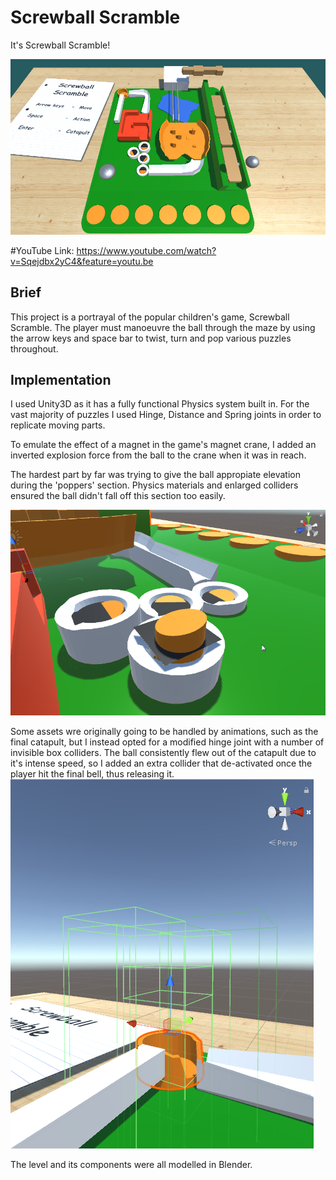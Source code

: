 # Screwball Scramble
It's Screwball Scramble!

![1](https://github.com/LukeSanderson18/ScrewBall-Scramble/blob/master/pictures%20for%20git/3.png)

#YouTube Link:
https://www.youtube.com/watch?v=Sqejdbx2yC4&feature=youtu.be

## Brief 

This project is a portrayal of the popular children's game, Screwball Scramble.
The player must manoeuvre the ball through the maze by using the arrow keys and space bar to twist, turn and pop various puzzles throughout.

## Implementation 

I used Unity3D as it has a fully functional Physics system built in.
For the vast majority of puzzles I used Hinge, Distance and Spring joints in order to replicate moving parts.

To emulate the effect of a magnet in the game's magnet crane, I added an inverted explosion force from the ball to the crane when it was
in reach.

The hardest part by far was trying to give the ball appropiate elevation during the 'poppers' section. Physics materials and enlarged
colliders ensured the ball didn't fall off this section too easily.

![2](https://github.com/LukeSanderson18/ScrewBall-Scramble/blob/master/pictures%20for%20git/2.png)

Some assets wre originally going to be handled by animations, such as the final catapult, but I instead opted for a modified hinge joint
with a number of invisible box colliders. The ball consistently flew out of the catapult due to it's intense speed, so I added an extra
collider that de-activated once the player hit the final bell, thus releasing it.
![3](https://github.com/LukeSanderson18/ScrewBall-Scramble/blob/master/pictures%20for%20git/1.png)

The level and its components were all modelled in Blender.
